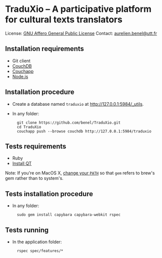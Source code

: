 TraduXio – A participative platform for cultural texts translators
==================================================================

License: [GNU Affero General Public License](http://www.gnu.org/licenses/agpl.html)
Contact: aurelien.benel@utt.fr

Installation requirements
-------------------------

* Git client
* [CouchDB](http://couchdb.apache.org/)
* [Couchapp](https://github.com/jchris/couchapp)
* [Node.js](http://nodejs.org)

Installation procedure
----------------------

* Create a database named `traduxio` at <http://127.0.0.1:5984/_utils>.
* In any folder:

        git clone https://github.com/benel/TraduXio.git
        cd TraduXio
        couchapp push --browse couchdb http://127.0.0.1:5984/traduxio

Tests requirements
------------------

* Ruby
* [Install QT](https://github.com/thoughtbot/capybara-webkit/wiki/Installing-Qt-and-compiling-capybara-webkit)

Note: If you're on MacOS X, [change your `PATH`](http://stackoverflow.com/a/14138490/1121345) so that `gem` refers to brew's gem rather than to system's.

Tests installation procedure
---------------------------

* In any folder:

        sudo gem install capybara capybara-webkit rspec

Tests running
-------------

* In the application folder:

        rspec spec/features/*

